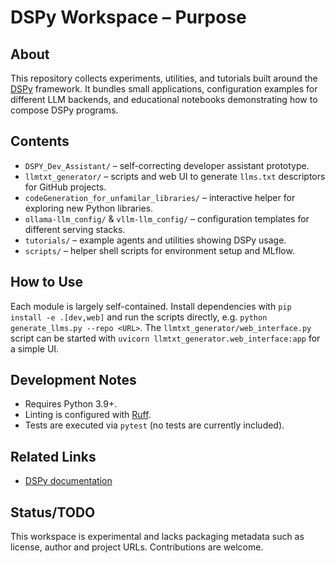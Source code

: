 # DSPy Workspace – Purpose

## About
This repository collects experiments, utilities, and tutorials built around the [DSPy](https://github.com/stanfordnlp/dspy) framework.  It bundles small applications, configuration examples for different LLM backends, and educational notebooks demonstrating how to compose DSPy programs.

## Contents
- `DSPY_Dev_Assistant/` – self-correcting developer assistant prototype.
- `llmtxt_generator/` – scripts and web UI to generate `llms.txt` descriptors for GitHub projects.
- `codeGeneration_for_unfamilar_libraries/` – interactive helper for exploring new Python libraries.
- `ollama-llm_config/` & `vllm-llm_config/` – configuration templates for different serving stacks.
- `tutorials/` – example agents and utilities showing DSPy usage.
- `scripts/` – helper shell scripts for environment setup and MLflow.

## How to Use
Each module is largely self-contained. Install dependencies with `pip install -e .[dev,web]` and run the scripts directly, e.g. `python generate_llms.py --repo <URL>`.  The `llmtxt_generator/web_interface.py` script can be started with `uvicorn llmtxt_generator.web_interface:app` for a simple UI.

## Development Notes
- Requires Python 3.9+.
- Linting is configured with [Ruff](https://ruff.rs/).
- Tests are executed via `pytest` (no tests are currently included).

## Related Links
- [DSPy documentation](https://dspy.ai)

## Status/TODO
This workspace is experimental and lacks packaging metadata such as license, author and project URLs.  Contributions are welcome.
